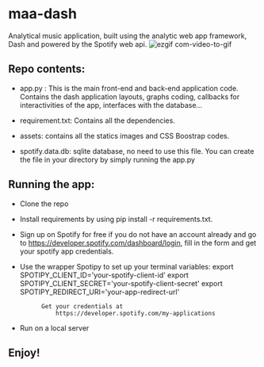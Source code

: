 # maa-dash
Analytical music application, built using the analytic web app framework, Dash and powered by the Spotify web api.
![ezgif com-video-to-gif](https://user-images.githubusercontent.com/39230255/64483326-ddba8480-d1cd-11e9-9cc8-81f793c359a1.gif)

## Repo contents:

- app.py : This is the main front-end and back-end application code. Contains the dash application layouts, graphs coding, callbacks for interactivities of the app, interfaces with the database...

- requirement.txt: Contains all the dependencies. 
- assets: contains all the statics images and CSS Boostrap codes.
- spotify.data.db: sqlite database, no need to use this file. You can create the file in your directory by simply running the app.py



## Running the app:

- Clone the repo
- Install requirements by using pip install -r requirements.txt.
- Sign up on Spotify for free if you do not have an account already and go to https://developer.spotify.com/dashboard/login, fill in the form and get your spotify app credentials.

- Use the wrapper Spotipy to set up your terminal variables:
            export SPOTIPY_CLIENT_ID='your-spotify-client-id'
            export SPOTIPY_CLIENT_SECRET='your-spotify-client-secret'
            export SPOTIPY_REDIRECT_URI='your-app-redirect-url'

            Get your credentials at     
                https://developer.spotify.com/my-applications

- Run on a local server



## Enjoy!
